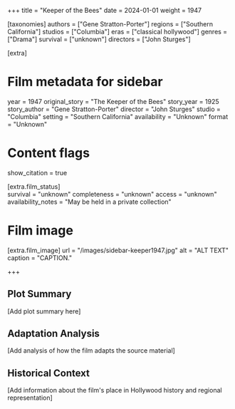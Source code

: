 +++
title = "Keeper of the Bees"
date = 2024-01-01
weight = 1947

[taxonomies]
authors = ["Gene Stratton-Porter"]
regions = ["Southern California"]
studios = ["Columbia"]
eras = ["classical hollywood"]
genres = ["Drama"]
survival = ["unknown"]
directors = ["John Sturges"]

[extra]
# Film metadata for sidebar
year = 1947
original_story = "The Keeper of the Bees"
story_year = 1925
story_author = "Gene Stratton-Porter"
director = "John Sturges"
studio = "Columbia"
setting = "Southern California"
availability = "Unknown"
format = "Unknown"

# Content flags
show_citation = true

[extra.film_status]  
survival = "unknown"
completeness = "unknown"
access = "unknown"
availability_notes = "May be held in a private collection"


# Film image
[extra.film_image]
url = "/images/sidebar-keeper1947.jpg"
alt = "ALT TEXT"
caption = "CAPTION."

+++

## Plot Summary

[Add plot summary here]

## Adaptation Analysis

[Add analysis of how the film adapts the source material]

## Historical Context

[Add information about the film's place in Hollywood history and regional representation]